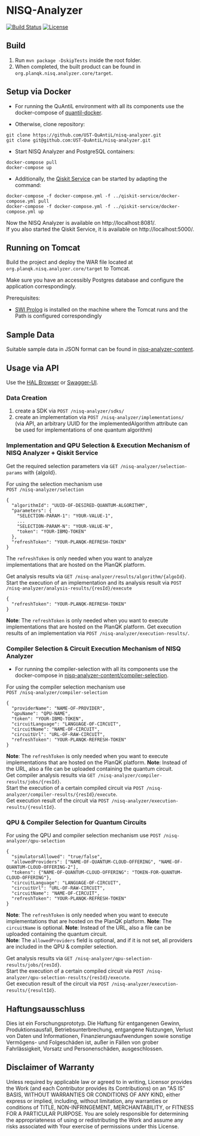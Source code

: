 # NISQ-Analyzer

[![Build Status](https://api.travis-ci.com/UST-QuAntiL/nisq-analyzer.svg?branch=master)](https://travis-ci.com/UST-QuAntiL/nisq-analyzer)
[![License](https://img.shields.io/badge/License-Apache%202.0-blue.svg)](https://opensource.org/licenses/Apache-2.0)

## Build

1. Run `mvn package -DskipTests` inside the root folder.
2. When completed, the built product can be found in `org.planqk.nisq.analyzer.core/target`.

## Setup via Docker

* For running the QuAntiL environment with all its components use the docker-compose of [quantil-docker](https://github.com/UST-QuAntiL/quantil-docker).  

* Otherwise, clone repository:
```
git clone https://github.com/UST-QuAntiL/nisq-analyzer.git   
git clone git@github.com:UST-QuAntiL/nisq-analyzer.git
```

* Start NISQ Analyzer and PostgreSQL containers:
```
docker-compose pull
docker-compose up
```

* Additionally, the [Qiskit Service](https://github.com/UST-QuAntiL/qiskit-service/) can be started by adapting the command:
```
docker-compose -f docker-compose.yml -f ../qiskit-service/docker-compose.yml pull
docker-compose -f docker-compose.yml -f ../qiskit-service/docker-compose.yml up
```

Now the NISQ Analyzer is available on http://localhost:8081/.  
If you also started the Qiskit Service, it is available on http://localhost:5000/.
	
## Running on Tomcat

Build the project and deploy the WAR file located at `org.planqk.nisq.analyzer.core/target` to Tomcat.

Make sure you have an accessibly Postgres database and configure the application correspondingly.

Prerequisites:

- [SWI Prolog](https://www.swi-prolog.org/) is installed on the machine where the Tomcat runs and the Path is configured correspondingly

## Sample Data

Suitable sample data in JSON format can be found in [nisq-analyzer-content](https://github.com/UST-QuAntiL/nisq-analyzer-content/tree/master/objects).

## Usage via API

Use the [HAL Browser](http://localhost:8081/nisq-analyzer/browser/index.html#http://localhost:8081/nisq-analyzer/) or [Swagger-UI](http://localhost:8081/nisq-analyzer/swagger-ui/index.html?configUrl=/nisq-analyzer/v3/api-docs/swagger-config#/).

### Data Creation  
1. create a SDK via `POST /nisq-analyzer/sdks/`
2. create an implementation via `POST /nisq-analyzer/implementations/` (via API, an arbitrary UUID for the implementedAlgorithm attribute can be used for implementations of one quantum algorithm)

### Implementation and QPU Selection & Execution Mechanism of NISQ Analyzer + Qiskit Service
Get the required selection parameters via `GET /nisq-analyzer/selection-params` with {algoId}.  

For using the selection mechanism use  
`POST /nisq-analyzer/selection`
```
{
  "algorithmId": "UUID-OF-DESIRED-QUANTUM-ALGORITHM",
  "parameters": {
    "SELECTION-PARAM-1": "YOUR-VALUE-1",
    ...
    "SELECTION-PARAM-N": "YOUR-VALUE-N",
    "token": "YOUR-IBMQ-TOKEN"
  },
  "refreshToken": "YOUR-PLANQK-REFRESH-TOKEN"
}
```

The `refreshToken` is only needed when you want to analyze implementations that are hosted on the PlanQK platform.

Get analysis results via `GET /nisq-analyzer/results/algorithm/{algoId}`.  
Start the execution of an implementation and its analysis result via `POST /nisq-analyzer/analysis-results/{resId}/execute`
```
{
  "refreshToken": "YOUR-PLANQK-REFRESH-TOKEN"
}
```
**Note**: The `refreshToken` is only needed when you want to execute implementations that are hosted on the PlanQK platform.
Get execution results of an implementation via `POST /nisq-analyzer/execution-results/`.  

### Compiler Selection & Circuit Execution Mechanism of NISQ Analyzer  

* For running the compiler-selection with all its components use the docker-compose in [nisq-analyzer-content/compiler-selection](https://github.com/UST-QuAntiL/nisq-analyzer-content/tree/master/compiler-selection). 

For using the compiler selection mechanism use  
`POST /nisq-analyzer/compiler-selection`
```
{
  "providerName": "NAME-OF-PROVIDER",
  "qpuName": "QPU-NAME",
  "token": "YOUR-IBMQ-TOKEN",
  "circuitLanguage": "LANGUAGE-OF-CIRCUIT",
  "circuitName": "NAME-OF-CIRCUIT",
  "circuitUrl": "URL-OF-RAW-CIRCUIT",
  "refreshToken": "YOUR-PLANQK-REFRESH-TOKEN"
}
```
**Note**: The `refreshToken` is only needed when you want to execute implementations that are hosted on the PlanQK platform.
**Note**: Instead of the URL, also a file can be uploaded containing the quantum circuit.  
Get compiler analysis results via `GET /nisq-analyzer/compiler-results/jobs/{resId}`.  
Start the execution of a certain compiled circuit via `POST /nisq-analyzer/compiler-results/{resId}/execute`.  
Get execution result of the circuit via `POST /nisq-analyzer/execution-results/{resultId}`.  

### QPU & Compiler Selection for Quantum Circuits

For using the QPU and compiler selection mechanism use
`POST /nisq-analyzer/qpu-selection`
```
{
  "simulatorsAllowed": "true/false",
  "allowedProviders": ["NAME-OF-QUANTUM-CLOUD-OFFERING", "NAME-OF-QUANTUM-CLOUD-OFFERING-2"],
  "tokens": {"NAME-OF-QUANTUM-CLOUD-OFFERING": "TOKEN-FOR-QUANTUM-CLOUD-OFFERING"},
  "circuitLanguage": "LANGUAGE-OF-CIRCUIT",
  "circuitUrl": "URL-OF-RAW-CIRCUIT",
  "circuitName": "NAME-OF-CIRCUIT",
  "refreshToken": "YOUR-PLANQK-REFRESH-TOKEN"
}
```
**Note**: The `refreshToken` is only needed when you want to execute implementations that are hosted on the PlanQK platform.
**Note**: The `circuitName` is optional.
**Note**: Instead of the URL, also a file can be uploaded containing the quantum circuit.  
**Note**: The `allowedProviders` field is optional, and if it is not set, all providers are included in the QPU & compiler selection.

Get analysis results via `GET /nisq-analyzer/qpu-selection-results/jobs/{resId}`.  
Start the execution of a certain compiled circuit via `POST /nisq-analyzer/qpu-selection-results/{resId}/execute`.  
Get execution result of the circuit via `POST /nisq-analyzer/execution-results/{resultId}`.

## Haftungsausschluss

Dies ist ein Forschungsprototyp.
Die Haftung für entgangenen Gewinn, Produktionsausfall, Betriebsunterbrechung, entgangene Nutzungen, Verlust von Daten und Informationen, Finanzierungsaufwendungen sowie sonstige Vermögens- und Folgeschäden ist, außer in Fällen von grober Fahrlässigkeit, Vorsatz und Personenschäden, ausgeschlossen.

## Disclaimer of Warranty

Unless required by applicable law or agreed to in writing, Licensor provides the Work (and each Contributor provides its Contributions) on an "AS IS" BASIS, WITHOUT WARRANTIES OR CONDITIONS OF ANY KIND, either express or implied, including, without limitation, any warranties or conditions of TITLE, NON-INFRINGEMENT, MERCHANTABILITY, or FITNESS FOR A PARTICULAR PURPOSE.
You are solely responsible for determining the appropriateness of using or redistributing the Work and assume any risks associated with Your exercise of permissions under this License.
